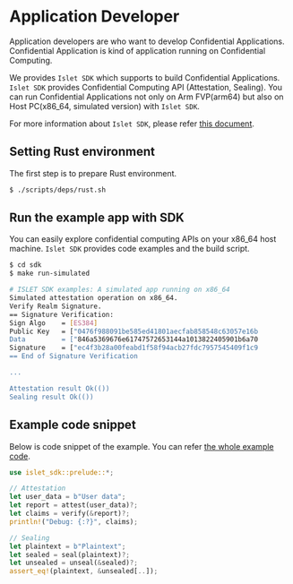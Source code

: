 # Application Developer
Application developers are who want to develop Confidential Applications.
Confidential Application is kind of application running on Confidential Computing.

We provides `Islet SDK` which supports to build Confidential Applications.
`Islet SDK` provides Confidential Computing API (Attestation, Sealing).
You can run Confidential Applications not only on Arm FVP(arm64)
but also on Host PC(x86_64, simulated version) with `Islet SDK`.

For more information about `Islet SDK`,
please refer [this document](https://islet-project.github.io/islet/components/sdk.html).

## Setting Rust environment
The first step is to prepare Rust environment.

```sh
$ ./scripts/deps/rust.sh
```

## Run the example app with SDK
You can easily explore confidential computing APIs on your x86_64 host machine.
`Islet SDK` provides code examples and the build script.

```sh
$ cd sdk
$ make run-simulated

# ISLET SDK examples: A simulated app running on x86_64
Simulated attestation operation on x86_64.
Verify Realm Signature.
== Signature Verification:
Sign Algo	 = [ES384]
Public Key	 = ["0476f988091be585ed41801aecfab858548c63057e16b
Data		 = ["846a5369676e61747572653144a1013822405901b6a70
Signature	 = ["ec4f3b28a00feabd1f58f94acb27fdc7957545409f1c9
== End of Signature Verification

...

Attestation result Ok(())
Sealing result Ok(())
```

## Example code snippet
Below is code snippet of the example.
You can refer [the whole example code](https://github.com/islet-project/islet/blob/main/sdk/examples/simulated.rs).

```rust
use islet_sdk::prelude::*;

// Attestation
let user_data = b"User data";
let report = attest(user_data)?;
let claims = verify(&report)?;
println!("Debug: {:?}", claims);

// Sealing
let plaintext = b"Plaintext";
let sealed = seal(plaintext)?;
let unsealed = unseal(&sealed)?;
assert_eq!(plaintext, &unsealed[..]);
```
